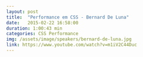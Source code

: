 ```yaml
---
layout: post
title:  "Performance em CSS - Bernard De Luna"
date:   2015-02-22 16:58:00
duration: 1:00:43 min
categories: CSS Performance
img: /assets/image/speakers/bernard-de-luna.jpg
link: https://www.youtube.com/watch?v=m1iV2C44Duc
---
```

